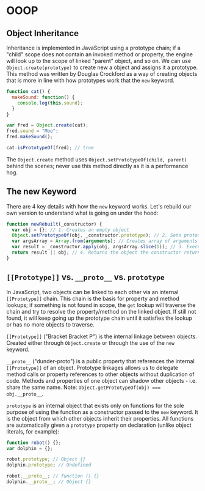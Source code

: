 # OOOP

## Object Inheritance

Inheritance is implemented in JavaScript using a prototype chain; if a "child" scope does not contain an invoked method or property, the engine will look up to the scope of linked "parent" object, and so on. We can use `Object.create(prototype)` to create new a object and assigns it a prototype. This method was written by Douglas Crockford as a way of creating objects that is more in line with how prototypes work that the `new` keyword.

```javascript
function cat() {
  makeSound: function() {
    console.log(this.sound);
  }
}

var fred = Object.create(cat);
fred.sound = "Moo";
fred.makeSound();

cat.isPrototypeOf(fred); // true
```

The `Object.create` method uses `Object.setPrototypeOf(child, parent)` behind the scenes; never use this method directly as it is a performance hog.

## The new Keyword

There are 4 key details with how the `new` keyword works. Let's rebuild our own version to understand what is going on under the hood:

```javascript
function newRebuilt(_constructor) {
  var obj = {}; // 1. Creates an empty object
  Object.setPrototypeOf(obj, _constructor.prototype); // 2. Sets prototype of the new object
  var argsArray = Array.from(arguments); // Creates array of arguments - ES6 syntax
  var result = _constructor.apply(obj, argsArray.slice(1)); // 3. Executes constructor with object and any arguments passed in (arguments[1], arguments[2], etc.)
  return result || obj; // 4. Returns the object the constructor returns (edge case) otherwise return the new object
}
```

## `[[Prototype]]` vs. `__proto__` vs. `prototype`

In JavaScript, two objects can be linked to each other via an internal `[[Prototype]]` chain. This chain is the basis for property and method lookups; if something is not found in scope, the `get` lookup will traverse the chain and try to resolve the property/method on the linked object. If still not found, it will keep going up the prototype chain until it satisfies the lookup or has no more objects to traverse.

`[[Prototype]]` ("Bracket Bracket P") is the internal linkage between objects. Created either through `Object.create` or through the use of the `new` keyword.

`__proto__` ("dunder-proto") is a public property that references the internal `[[Prototype]]` of an object. Prototype linkages allows us to delegate method calls or property references to other objects without duplication of code. Methods and properties of one object can shadow other objects - i.e. share the same name. Note: `Object.getPrototypeOf(obj) === obj.__proto__`.

`prototype` is an internal object that exists only on functions for the sole purpose of using the function as a constructor passed to the `new` keyword. It is the object from which other objects inherit their properties. All functions are automatically given a `prototype` property on declaration (unlike object literals, for example):

```javascript
function robot() {};
var dolphin = {};

robot.prototype; // Object {}
dolphin.prototype; // Undefined

robot.__proto__; // function () {}
dolphin.__proto__; // Object {}
```
